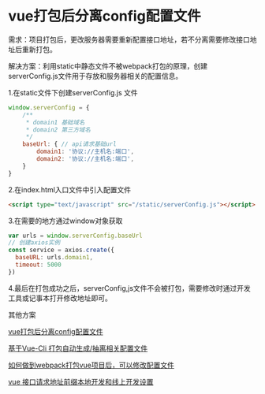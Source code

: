 # vue打包后分离config配置文件

需求：项目打包后，更改服务器需要重新配置接口地址，若不分离需要修改接口地址后重新打包。

解决方案：利用static中静态文件不被webpack打包的原理，创建 serverConfig.js文件用于存放和服务器相关的配置信息。

1.在static文件下创建serverConfig.js 文件

```js
window.serverConfig = {
    /** 
     * domain1 基础域名
     * domain2 第三方域名
     */
    baseUrl: { // api请求基础url
        domain1: '协议://主机名:端口',
        domain2: '协议://主机名:端口',
    }
}
```

2.在index.html入口文件中引入配置文件

```html
<script type="text/javascript" src="/static/serverConfig.js"></script>
```

3.在需要的地方通过window对象获取

```js
var urls = window.serverConfig.baseUrl
// 创建axios实例
const service = axios.create({
  baseURL: urls.domain1,
  timeout: 5000
})
```

4.最后在打包成功之后，serverConfig,js文件不会被打包，需要修改时通过开发工具或记事本打开修改地址即可。

其他方案

[vue打包后分离config配置文件](https://blog.csdn.net/benben0729/article/details/88545790)

[基于Vue-Cli 打包自动生成/抽离相关配置文件](https://juejin.im/post/5c0b8d89e51d454f7e2b9a7b)

[如何做到webpack打包vue项目后，可以修改配置文件](https://www.cnblogs.com/caimuqing/p/7094364.html)

[vue 接口请求地址前缀本地开发和线上开发设置](https://blog.csdn.net/wuyan1001/article/details/84840703)


